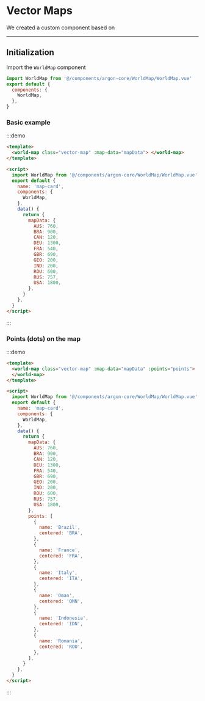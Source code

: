 # Vector Maps

We created a custom component based on

<hr>

## Initialization

Import the `WorldMap` component

```js
import WorldMap from '@/components/argon-core/WorldMap/WorldMap.vue'
export default {
  components: {
    WorldMap,
  },
}
```

### Basic example

:::demo

```html
<template>
  <world-map class="vector-map" :map-data="mapData"> </world-map>
</template>

<script>
  import WorldMap from '@/components/argon-core/WorldMap/WorldMap.vue'
  export default {
    name: 'map-card',
    components: {
      WorldMap,
    },
    data() {
      return {
        mapData: {
          AUS: 760,
          BRA: 900,
          CAN: 120,
          DEU: 1300,
          FRA: 540,
          GBR: 690,
          GEO: 200,
          IND: 200,
          ROU: 600,
          RUS: 757,
          USA: 1800,
        },
      }
    },
  }
</script>
```

:::

### Points (dots) on the map

:::demo

```html
<template>
  <world-map class="vector-map" :map-data="mapData" :points="points">
  </world-map>
</template>

<script>
  import WorldMap from '@/components/argon-core/WorldMap/WorldMap.vue'
  export default {
    name: 'map-card',
    components: {
      WorldMap,
    },
    data() {
      return {
        mapData: {
          AUS: 760,
          BRA: 900,
          CAN: 120,
          DEU: 1300,
          FRA: 540,
          GBR: 690,
          GEO: 200,
          IND: 200,
          ROU: 600,
          RUS: 757,
          USA: 1800,
        },
        points: [
          {
            name: 'Brazil',
            centered: 'BRA',
          },
          {
            name: 'France',
            centered: 'FRA',
          },
          {
            name: 'Italy',
            centered: 'ITA',
          },
          {
            name: 'Oman',
            centered: 'OMN',
          },
          {
            name: 'Indonesia',
            centered: 'IDN',
          },
          {
            name: 'Romania',
            centered: 'ROU',
          },
        ],
      }
    },
  }
</script>
```

:::

<script>
import WorldMap from '@/components/argon-core/WorldMap/WorldMap.vue';
export default {
  name: 'map-card',
  components: {
    WorldMap
  },
  data() {
      return {
        mapData: {
          AUS: 760,
          BRA: 900,
          CAN: 120,
          DEU: 1300,
          FRA: 540,
          GBR: 690,
          GEO: 200,
          IND: 200,
          ROU: 600,
          RUS: 757,
          USA: 1800
        },
        points: [
          {
            name: 'Brazil',
            centered: 'BRA',
          },
          {
            name: 'France',
            centered: 'FRA',
          },
          {
            name: 'Italy',
            centered: 'ITA',
          },
          {
            name: 'Oman',
            centered: 'OMN',
          },
          {
            name: 'Indonesia',
            centered: 'IDN',
          },
          {
            name: 'Romania',
            centered: 'ROU',
          }
        ]
      }
    }
  };
</script>
